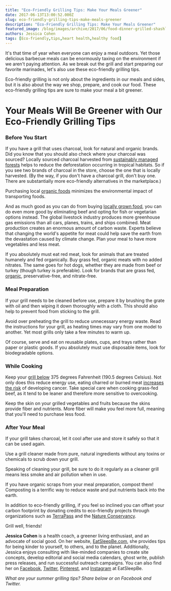 ```yaml
---
title: "Eco-Friendly Grilling Tips: Make Your Meals Greener"
date: 2017-06-13T13:00:52.000Z
slug: eco-friendly-grilling-tips-make-meals-greener
description: "Eco-Friendly Grilling Tips: Make Your Meals Greener"
featured_image: /blog/images/archive/2017/06/food-dinner-grilled-shashlik.jpg
authors: Jessica Cohen
tags: [Eco-friendly,tips,heart health,healthy food]
---
```


It's that time of year when everyone can enjoy a meal outdoors. Yet those delicious barbecue meals can be enormously taxing on the environment if we aren't paying attention. As we break out the grill and start preparing our favorite marinades, let's also use these eco-friendly grilling tips.

Eco-friendly grilling is not only about the ingredients in our meals and sides, but it is also about the way we shop, prepare, and cook our food. These eco-friendly grilling tips are sure to make your meal a bit greener.

# Your Meals Will Be Greener with Our Eco-Friendly Grilling Tips

### **Before You Start**

If you have a grill that uses charcoal, look for natural and organic brands. Did you know that you should also check where your charcoal was sourced? Locally sourced charcoal harvested from [sustainably managed forests](https://www.tomatoink.com/blog/posts/how-to-stop-deforestation.html) helps to reduce the deforestation occurring in tropical habitats. So if you see two brands of charcoal in the store, choose the one that is locally harvested. (By the way, if you don't have a charcoal grill, don't buy one. There are substantially more eco-friendly alternatives in the marketplace.)

Purchasing local [organic foods](http://www.readersdigest.ca/mag/2007/03/organic%5Ffoods.php) minimizes the environmental impact of transporting foods.

And as much good as you can do from buying [locally grown food](http://www.eatsleepbe.com/2016/05/19/csa-share-ideas/), you can do even more good by eliminating beef and opting for fish or vegetarian options instead. The global livestock industry produces more greenhouse gas emissions than all cars, planes, trains, and ships combined. Meat production creates an enormous amount of carbon waste. Experts believe that changing the world's appetite for meat could help save the earth from the devastation caused by climate change. Plan your meal to have more vegetables and less meat.

If you absolutely must eat red meat, look for animals that are treated humanely and fed organically. Buy grass fed, organic meats with no added nitrates. The same goes for hot dogs, whether they are made from beef or turkey (though turkey is preferable). Look for brands that are grass fed, [organic](http://www.eatsleepbe.com/2015/03/22/7-ways-to-shop-organic-on-a-budget/), preservative-free, and nitrate-free.

### **Meal Preparation**

If your grill needs to be cleaned before use, prepare it by brushing the grate with oil and then wiping it down thoroughly with a cloth. This should also help to prevent food from sticking to the grill.

Avoid over preheating the grill to reduce unnecessary energy waste. Read the instructions for your grill, as heating times may vary from one model to another. Yet most grills only take a few minutes to warm up.

Of course, serve and eat on reusable plates, cups, and trays rather than paper or plastic goods. If you absolutely must use disposable items, look for biodegradable options.

### **While Cooking**

Keep your [grill below](http://www.newswise.com/articles/view/530543/) 375 degrees Fahrenheit (190.5 degrees Celsius). Not only does this reduce energy use, eating charred or burned meat [increases the risk](https://www.sciencedaily.com/releases/2009/04/090421154327.htm) of developing cancer. Take special care when cooking grass-fed beef, as it tend to be leaner and therefore more sensitive to overcooking.

Keep the skin on your grilled vegetables and fruits because the skins provide fiber and nutrients. More fiber will make you feel more full, meaning that you'll need to purchase less food.

### **After Your Meal**

If your grill takes charcoal, let it cool after use and store it safely so that it can be used again.

Use a grill cleaner made from pure, natural ingredients without any toxins or chemicals to scrub down your grill.

Speaking of cleaning your grill, be sure to do it regularly as a cleaner grill means less smoke and air pollution when in use.

If you have organic scraps from your meal preparation, compost them! Composting is a terrific way to reduce waste and put nutrients back into the earth.

In addition to eco-friendly grilling, if you feel so inclined you can offset your carbon footprint by donating credits to eco-friendly projects through organizations such as [TerraPass](https://www.terrapass.com/) and the [Nature Conservancy](https://www.nature.org/membership-giving/donation/gift-ideas/carbon-offsets.xml?redirect=https-301).

Grill well, friends!

**Jessica Cohen** is a health coach, a greener living enthusiast, and an advocate of social good. On her website, [EatSleepBe.com](http://eatsleepbe.com/), she provides tips for being kinder to yourself, to others, and to the planet. Additionally, Jessica enjoys consulting with like-minded companies to create site concepts, develop editorial and social media calendars, ghost write, publish press releases, and run successful outreach campaigns. You can also find her on [Facebook](http://facebook.com/eatsleepbe), [Twitter](http://twitter.com/eatsleepbe), [Pinterest](http://pinterest.com/eatsleepbe), and [Instagram](http://instagram.com/eatsleepbe) at EatSleepBe.

_What are your summer grilling tips? Share below or on Facebook and Twitter._